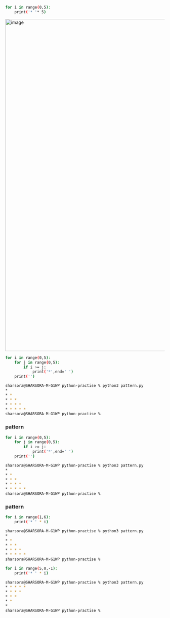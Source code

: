 ```sh
for i in range(0,5):
    print('* '* 5)
```

<img width="1048" alt="image" src="https://github.com/user-attachments/assets/bea03731-3f0a-48e0-b548-256df0358962" />

```sh
for i in range(0,5):
    for j in range(0,5):
        if i >= j:
            print('*',end=' ')
    print('')
```
```sh
sharsora@SHARSORA-M-G1WP python-practise % python3 pattern.py 
* 
* * 
* * * 
* * * * 
* * * * * 
sharsora@SHARSORA-M-G1WP python-practise %
```

### pattern
```sh
for i in range(0,5):
    for j in range(0,5):
        if i >= j:
            print('*',end=' ')
    print('')
```
```sh
sharsora@SHARSORA-M-G1WP python-practise % python3 pattern.py
* 
* * 
* * * 
* * * * 
* * * * * 
sharsora@SHARSORA-M-G1WP python-practise % 
```

### pattern
```sh
for i in range(1,6):
    print('* ' * i)
```
```sh
sharsora@SHARSORA-M-G1WP python-practise % python3 pattern.py
* 
* * 
* * * 
* * * * 
* * * * * 
sharsora@SHARSORA-M-G1WP python-practise %
```



```sh
for i in range(5,0,-1):
    print('* ' * i)
```

```sh
sharsora@SHARSORA-M-G1WP python-practise % python3 pattern.py
* * * * * 
* * * * 
* * * 
* * 
* 
sharsora@SHARSORA-M-G1WP python-practise % 
```

